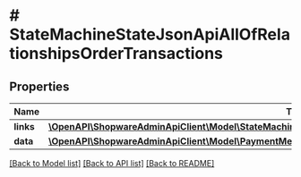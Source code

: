 # # StateMachineStateJsonApiAllOfRelationshipsOrderTransactions

## Properties

Name | Type | Description | Notes
------------ | ------------- | ------------- | -------------
**links** | [**\OpenAPI\ShopwareAdminApiClient\Model\StateMachineStateJsonApiAllOfRelationshipsOrderTransactionsLinks**](StateMachineStateJsonApiAllOfRelationshipsOrderTransactionsLinks.md) |  | [optional]
**data** | [**\OpenAPI\ShopwareAdminApiClient\Model\PaymentMethodJsonApiAllOfRelationshipsOrderTransactionsData[]**](PaymentMethodJsonApiAllOfRelationshipsOrderTransactionsData.md) |  | [optional]

[[Back to Model list]](../../README.md#models) [[Back to API list]](../../README.md#endpoints) [[Back to README]](../../README.md)
